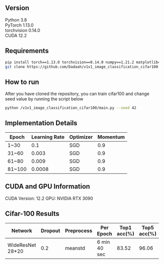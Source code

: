 ## Version

Python 3.8  
PyTorch 1.13.0  
torchvision 0.14.0  
CUDA 12.2  

## Requirements
```bash
pip install torch==1.13.0 torchvision==0.14.0 numpy==1.21.2 matplotlib==3.4.3 scikit-learn==1.0.2
git clone https://github.com/Dadaah/v1v1_image_classification_cifar100
```
## How to run
After you have cloned the repository, you can train cifar100 and change seed value by running the script below 
```bash
python /v1v1_image_classification_cifar100/main.py --seed 42 
```
## Implementation Details
| Epoch | Learning Rate | Optimizer | Momentum |
|-------|---------------|-----------|----------|
| 1~30  | 0.1           | SGD       | 0.9      |
| 31~60 | 0.003         | SGD       | 0.9      |
| 61~80 | 0.009         | SGD       | 0.9      |
| 81~100| 0.0008        | SGD       | 0.9      |

## CUDA and GPU Information
CUDA Version: 12.2
GPU: NVIDIA RTX 3090

## Cifar-100 Results

| Network         | Dropout | Preprocess          |   Per Epoch  | Top1 acc(%) | Top5 acc(%) |
|-----------------|---------|---------------------|--------------|-------------|-------------|
| WideResNet 28*20| 0.2     | meanstd             | 6 min 40 sec |    83.52    |    96.06    |
